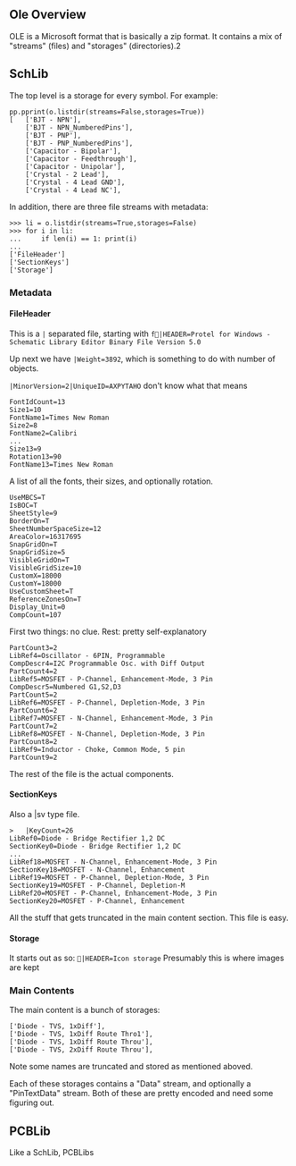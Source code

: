 ## Ole Overview
OLE is a Microsoft format that is basically a zip format. It contains a mix of "streams" (files) and "storages" (directories).2

## SchLib
The top level is a storage for every symbol. For example:

```
pp.pprint(o.listdir(streams=False,storages=True))
[   ['BJT - NPN'],
    ['BJT - NPN_NumberedPins'],
    ['BJT - PNP'],
    ['BJT - PNP_NumberedPins'],
    ['Capacitor - Bipolar'],
    ['Capacitor - Feedthrough'],
    ['Capacitor - Unipolar'],
    ['Crystal - 2 Lead'],
    ['Crystal - 4 Lead GND'],
    ['Crystal - 4 Lead NC'],
```

In addition, there are three file streams with metadata:

```
>>> li = o.listdir(streams=True,storages=False)
>>> for i in li:
...     if len(i) == 1: print(i)
... 
['FileHeader']
['SectionKeys']
['Storage']
```

### Metadata

#### FileHeader
This is a `|` separated file, starting with 
`f  |HEADER=Protel for Windows - Schematic Library Editor Binary File Version 5.0`

Up next we have `|Weight=3892`, which is something to do with number of objects.

`|MinorVersion=2|UniqueID=AXPYTAHO` don't know what that means

```
FontIdCount=13
Size1=10
FontName1=Times New Roman
Size2=8
FontName2=Calibri
...
Size13=9
Rotation13=90
FontName13=Times New Roman
```

A list of all the fonts, their sizes, and optionally rotation.

```
UseMBCS=T
IsBOC=T
SheetStyle=9
BorderOn=T
SheetNumberSpaceSize=12
AreaColor=16317695
SnapGridOn=T
SnapGridSize=5
VisibleGridOn=T
VisibleGridSize=10
CustomX=18000
CustomY=18000
UseCustomSheet=T
ReferenceZonesOn=T
Display_Unit=0
CompCount=107
```
First two things: no clue. Rest: pretty self-explanatory

```
PartCount3=2
LibRef4=Oscillator - 6PIN, Programmable
CompDescr4=I2C Programmable Osc. with Diff Output
PartCount4=2
LibRef5=MOSFET - P-Channel, Enhancement-Mode, 3 Pin
CompDescr5=Numbered G1,S2,D3
PartCount5=2
LibRef6=MOSFET - P-Channel, Depletion-Mode, 3 Pin
PartCount6=2
LibRef7=MOSFET - N-Channel, Enhancement-Mode, 3 Pin
PartCount7=2
LibRef8=MOSFET - N-Channel, Depletion-Mode, 3 Pin
PartCount8=2
LibRef9=Inductor - Choke, Common Mode, 5 pin
PartCount9=2
```
The rest of the file is the actual components. 

#### SectionKeys

Also a |sv type file.

```
>	  |KeyCount=26
LibRef0=Diode - Bridge Rectifier 1,2 DC
SectionKey0=Diode - Bridge Rectifier 1,2 DC
...
LibRef18=MOSFET - N-Channel, Enhancement-Mode, 3 Pin
SectionKey18=MOSFET - N-Channel, Enhancement
LibRef19=MOSFET - P-Channel, Depletion-Mode, 3 Pin
SectionKey19=MOSFET - P-Channel, Depletion-M
LibRef20=MOSFET - P-Channel, Enhancement-Mode, 3 Pin
SectionKey20=MOSFET - P-Channel, Enhancement
```
All the stuff that gets truncated in the main content section. This file is easy.

#### Storage
It starts out as so:
`   |HEADER=Icon storage `
Presumably this is where images are kept

### Main Contents
The main content is a bunch of storages:

```
['Diode - TVS, 1xDiff'],
['Diode - TVS, 1xDiff Route Thro1'],
['Diode - TVS, 1xDiff Route Throu'],
['Diode - TVS, 2xDiff Route Throu'],
```

Note some names are truncated and stored as mentioned aboved.

Each of these storages contains a "Data" stream, and optionally a "PinTextData" stream. Both of these are pretty encoded and need some figuring out.



## PCBLib
Like a SchLib, PCBLibs 